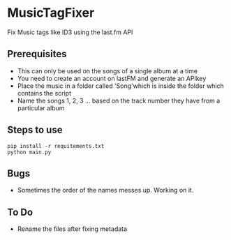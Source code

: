 # MusicTagFixer
Fix Music tags like ID3 using the last.fm API

## Prerequisites
* This can only be used on the songs of a single album at a time
* You need to create an account on lastFM and generate an APIkey
* Place the music in a folder called 'Song'which is inside the folder which contains the script
* Name the songs 1, 2, 3 ... based on the track number they have from a particular album

## Steps to use
```
pip install -r requitements.txt
python main.py
```

## Bugs
* Sometimes the order of the names messes up. Working on it.

## To Do
* Rename the files after fixing metadata

